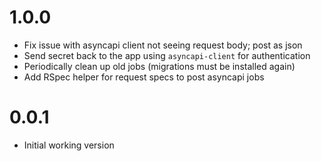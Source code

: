 # 1.0.0

- Fix issue with asyncapi client not seeing request body; post as json
- Send secret back to the app using `asyncapi-client` for authentication
- Periodically clean up old jobs (migrations must be installed again)
- Add RSpec helper for request specs to post asyncapi jobs

# 0.0.1

- Initial working version
